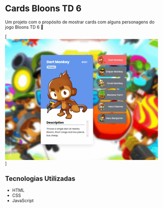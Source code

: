 # Cards Bloons TD 6

Um projeto com o propósito de mostrar cards com alguns personagens do jogo Bloons TD 6 🎈

[<img src="./btd6-cards.gif" alt="gif da tela inicial do projeto">]

## Tecnologias Utilizadas

- HTML
- CSS
- JavaScript
